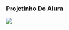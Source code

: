 ### Projetinho Do Alura
![](https://tenor.com/pt-BR/view/cat-cat-typing-typing-so-no-computer-busy-gif-12194147)
